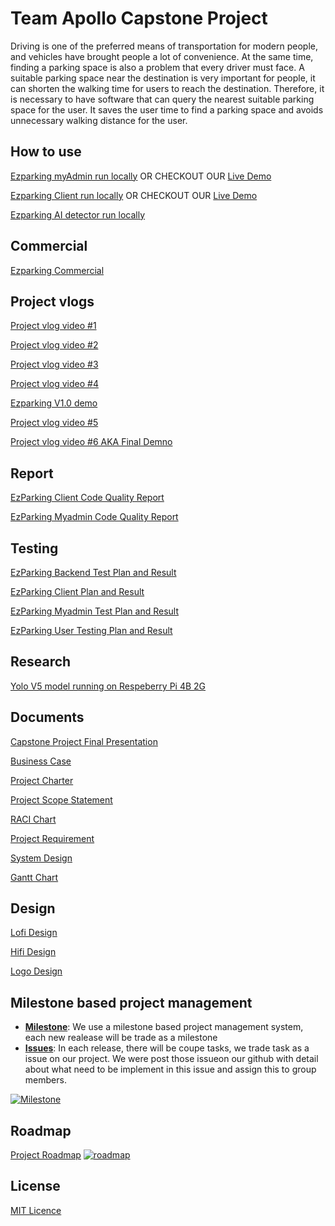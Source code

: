 # Team Apollo Capstone Project
Driving is one of the preferred means of transportation for modern people, and vehicles have brought people a lot of convenience. At the same time, finding a parking space is also a problem that every driver must face. A suitable parking space near the destination is very important for people, it can shorten the walking time for users to reach the destination. Therefore, it is necessary to have software that can query the nearest suitable parking space for the user. It saves the user time to find a parking space and avoids unnecessary walking distance for the user.

## How to use
[Ezparking myAdmin run locally](https://github.com/kevinren1108/Apollo-Capstone-Project/blob/main/ezparking_myadmin/README.md)
OR CHECKOUT OUR [Live Demo](https://singular-malabi-a5e23d.netlify.app)

[Ezparking Client run locally](https://github.com/kevinren1108/Apollo-Capstone-Project/blob/main/ezparking_client/README.md)
OR CHECKOUT OUR [Live Demo](https://urezparking.com/)

[Ezparking AI detector run locally](https://github.com/kevinren1108/Apollo-Capstone-Project/blob/main/ezparking_ai_detector/README.md)

## Commercial
[Ezparking Commercial](https://youtu.be/O7K-yJcxkeY)

## Project vlogs
[Project vlog video #1](https://youtu.be/MFvi8rMCnk8)

[Project vlog video #2](https://youtu.be/5cvXk_ntv1g) 

[Project vlog video #3](https://youtu.be/iK_OS3lrqLc) 

[Project vlog video #4](https://youtu.be/MstLx1w7VWg) 

[Ezparking V1.0 demo](https://youtu.be/i0k2DUT1LrE) 

[Project vlog video #5](https://youtu.be/k2uPJct-0C8) 

[Project vlog video #6 AKA Final Demno](https://youtu.be/qRdufaFVSw4)

## Report
[EzParking Client Code Quality Report](https://github.com/kevinren1108/Apollo-Capstone-Project/blob/main/documents/Report/Code%20Quality%20Report/EzParking_Client_Code_Quality_Report.pdf)

[EzParking Myadmin Code Quality Report](https://github.com/kevinren1108/Apollo-Capstone-Project/blob/main/documents/Report/Code%20Quality%20Report/EzParking_Myadmin_Code_Quality_Report.pdf)

## Testing
[EzParking Backend Test Plan and Result](https://github.com/kevinren1108/Apollo-Capstone-Project/blob/main/documents/Report/Testing%20Plan%20and%20Report/EzParking_Backend%20_Test_Plan_And_Result.pdf)

[EzParking  Client Plan and Result](https://github.com/kevinren1108/Apollo-Capstone-Project/blob/main/documents/Report/Testing%20Plan%20and%20Report/EzParking_Client%20_Test_Plan_And_Result.pdf)

[EzParking Myadmin Test Plan and Result](https://github.com/kevinren1108/Apollo-Capstone-Project/blob/main/documents/Report/Testing%20Plan%20and%20Report/EzParking_Myadmin%20_Test_Plan_And_Result.pdf)

[EzParking User Testing Plan and Result](https://github.com/kevinren1108/Apollo-Capstone-Project/blob/main/documents/Report/Testing%20Plan%20and%20Report/EzParking_User_Testing_Plan_And_Result.pdf)

## Research
[Yolo V5 model running on Respeberry Pi 4B 2G](https://github.com/kevinren1108/Apollo-Capstone-Project/blob/main/documents/Report/Research/YoloV5%20on%20SBC%20Report.pdf)

## Documents
[Capstone Project Final Presentation](https://github.com/kevinren1108/Apollo-Capstone-Project/blob/main/documents/Ezparking%20Final%20Presentation.pdf)

[Business Case](https://github.com/kevinren1108/Apollo-Capstone-Project/blob/main/documents/Planning/Business%20Case.pdf)

[Project Charter](https://github.com/kevinren1108/Apollo-Capstone-Project/blob/main/documents/Planning/Project%20Charter.pdf)

[Project Scope Statement](https://github.com/kevinren1108/Apollo-Capstone-Project/blob/main/documents/Planning/Project%20Scope%20Statement.pdf)

[RACI Chart](https://github.com/kevinren1108/Apollo-Capstone-Project/blob/main/documents/Planning/RACI%20Chart.docx.pdf)

[Project Requirement](https://github.com/kevinren1108/Apollo-Capstone-Project/blob/main/documents/Planning/project%20%20requirement.pdf)

[System Design](https://github.com/kevinren1108/Apollo-Capstone-Project/blob/main/documents/Planning/system%20design.pdf)

[Gantt Chart](https://github.com/kevinren1108/Apollo-Capstone-Project/tree/main/documents/Gantt%20Chart)

## Design

[Lofi Design](https://github.com/kevinren1108/Apollo-Capstone-Project/blob/main/design/lofi%20design.pdf)

[Hifi Design](https://github.com/kevinren1108/Apollo-Capstone-Project/blob/main/design/hifi%20design.pdf)

[Logo Design](https://github.com/kevinren1108/Apollo-Capstone-Project/blob/main/design/logo.png)

## Milestone based project management
* [**Milestone**](https://github.com/kevinren1108/Apollo-Capstone-Project/milestones?state=closed): We use a milestone based project management system, each new realease will be trade as a milestone 
* [**Issues**](https://github.com/kevinren1108/Apollo-Capstone-Project/issues?q=is%3Aissue+is%3Aclosed): In each release, there will be coupe tasks, we trade task as a issue on our project. We were post those issueon our github with detail about what need to be implement in this issue and assign this to group members.


[![Milestone](https://user-images.githubusercontent.com/6381488/205513873-ba5cd052-c25d-490a-8e16-d6d20395b0af.PNG)](https://github.com/kevinren1108/Apollo-Capstone-Project/milestones?state=closed)

## Roadmap
[Project Roadmap](https://cultured-attraction-29e.notion.site/09f98feff5954c5eae4582e951a5a931?v=146a5f3935934354ac3b003aadd3a395)
[![roadmap](https://user-images.githubusercontent.com/55067409/227371405-10a2d62c-27d9-4172-8d63-92957ac1c530.PNG)](https://cultured-attraction-29e.notion.site/09f98feff5954c5eae4582e951a5a931?v=146a5f3935934354ac3b003aadd3a395)

## License 
[MIT Licence](https://www.mit.edu/~amini/LICENSE.md)
